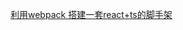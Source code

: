 [利用webpack 搭建一套react+ts的脚手架](https://github.com/Z-pony/upgrade/blob/master/webpack-react-typescript.md)
